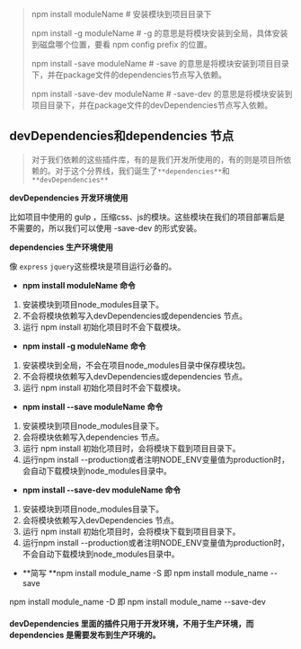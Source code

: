 

>npm install moduleName # 安装模块到项目目录下
>
>npm install -g moduleName # -g 的意思是将模块安装到全局，具体安装到磁盘哪个位置，要看 npm config prefix 的位置。
>
>npm install -save moduleName # -save 的意思是将模块安装到项目目录下，并在package文件的dependencies节点写入依赖。
>
>npm install -save-dev moduleName # -save-dev 的意思是将模块安装到项目目录下，并在package文件的devDependencies节点写入依赖。

## devDependencies和dependencies 节点

> 对于我们依赖的这些插件库，有的是我们开发所使用的，有的则是项目所依赖的。对于这个分界线，我们诞生了`**dependencies**`和`**devDependencies**`

**devDependencies 开发环境使用**

比如项目中使用的 gulp ，压缩css、js的模块。这些模块在我们的项目部署后是不需要的，所以我们可以使用 -save-dev 的形式安装。

**dependencies 生产环境使用**

像 `express` `jquery`这些模块是项目运行必备的。

- **npm install moduleName 命令**

1. 安装模块到项目node_modules目录下。
2. 不会将模块依赖写入devDependencies或dependencies 节点。
3. 运行 npm install 初始化项目时不会下载模块。

- **npm install -g moduleName 命令**

1. 安装模块到全局，不会在项目node_modules目录中保存模块包。
2. 不会将模块依赖写入devDependencies或dependencies 节点。
3. 运行 npm install 初始化项目时不会下载模块。

- **npm install --save moduleName 命令**

1. 安装模块到项目node_modules目录下。
2. 会将模块依赖写入dependencies 节点。
3. 运行 npm install 初始化项目时，会将模块下载到项目目录下。
4. 运行npm install --production或者注明NODE_ENV变量值为production时，会自动下载模块到node_modules目录中。

- **npm install --save-dev moduleName 命令**

1. 安装模块到项目node_modules目录下。
2. 会将模块依赖写入devDependencies 节点。
3. 运行 npm install 初始化项目时，会将模块下载到项目目录下。
4. 运行npm install --production或者注明NODE_ENV变量值为production时，不会自动下载模块到node_modules目录中。

- **简写
  **npm install module_name -S 即 npm install module_name --save

npm install module_name -D 即 npm install module_name --save-dev



#### devDependencies  里面的插件只用于开发环境，不用于生产环境，而 dependencies  是需要发布到生产环境的。
